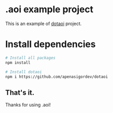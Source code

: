 # .aoi example project
This is an example of [dotaoi](https://github.com/apenasigordev/dotaoi) project.

# Install dependencies

```bash
# Install all packages
npm install

# Install dotaoi
npm i https://github.com/apenasigordev/dotaoi
```

## That's it.
Thanks for using .aoi!